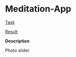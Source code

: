# Meditation-App

[Task](https://github.com/rolling-scopes-school/tasks/blob/master/tasks/stage-0/projects.md#task-6-flex-panel-gallery-10)

[Result](https://ebces.github.io/Flex-Panel-Gallery/)

**Description**

Photo slider.